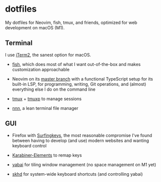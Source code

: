 # dotfiles

My dotfiles for Neovim, fish, tmux, and friends, optimized for web development
on macOS (M1).

## Terminal

I use [iTerm2](https://github.com/gnachman/iTerm2), the sanest option for macOS.

- [fish](https://github.com/fish-shell/fish-shell), which does most of what I
  want out-of-the-box and makes customization approachable

- Neovim on its [master branch](https://github.com/neovim/neovim/commits/master)
  with a functional TypeScript setup for its built-in LSP, for programming,
  writing, Git operations, and (almost) everything else I do on the command line

- [tmux](https://github.com/tmux/tmux) +
  [tmuxp](https://github.com/tmux-python/tmuxp) to manage sessions

- [nnn](https://github.com/jarun/nnn), a lean terminal file manager

## GUI

- Firefox with [Surfingkeys](https://github.com/brookhong/Surfingkeys), the most
  reasonable compromise I've found between having to develop (and use) modern
  websites and wanting keyboard control

- [Karabiner-Elements](https://github.com/pqrs-org/Karabiner-Elements) to remap
  keys

- [yabai](https://github.com/koekeishiya/yabai) for tiling window management (no
  space management on M1 yet)

- [skhd](https://github.com/koekeishiya/skhd) for system-wide keyboard shortcuts
  (and controlling yabai)
